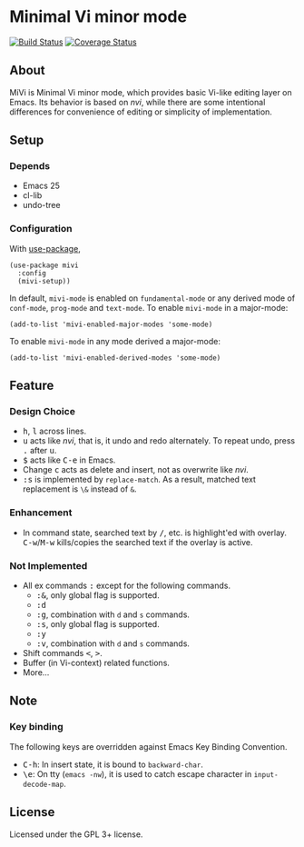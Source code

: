 # Minimal Vi minor mode

[![Build Status](https://travis-ci.org/iquiw/mivi.svg?branch=master)](https://travis-ci.org/iquiw/mivi)
[![Coverage Status](https://coveralls.io/repos/github/iquiw/mivi/badge.svg?branch=master)](https://coveralls.io/github/iquiw/mivi?branch=master)

## About

MiVi is Minimal Vi minor mode, which provides basic Vi-like editing layer on
Emacs. Its behavior is based on *nvi*, while there are some intentional
differences for convenience of editing or simplicity of implementation.

## Setup

### Depends

* Emacs 25
* cl-lib
* undo-tree

### Configuration

With [use-package](https://github.com/jwiegley/use-package),

``` emacs-lisp
(use-package mivi
  :config
  (mivi-setup))
```

In default, `mivi-mode` is enabled on `fundamental-mode` or any derived mode
of `conf-mode`, `prog-mode` and `text-mode`.
To enable `mivi-mode` in a major-mode:

``` emacs-lisp
(add-to-list 'mivi-enabled-major-modes 'some-mode)
```

To enable `mivi-mode` in any mode derived a major-mode:

``` emacs-lisp
(add-to-list 'mivi-enabled-derived-modes 'some-mode)
```

## Feature

### Design Choice

* <kbd>h</kbd>, <kbd>l</kbd> across lines.
* <kbd>u</kbd> acts like *nvi*, that is, it undo and redo alternately.
  To repeat undo, press <kbd>.</kbd> after <kbd>u</kbd>.
* <kbd>$</kbd> acts like <kbd>C-e</kbd> in Emacs.
* Change <kbd>c</kbd> acts as delete and insert, not as overwrite like *nvi*.
* <kbd>:s</kbd> is implemented by `replace-match`. As a result, matched text
  replacement is `\&` instead of `&`.

### Enhancement

* In command state, searched text by <kbd>/</kbd>, etc. is highlight'ed with overlay.
  <kbd>C-w</kbd>/<kbd>M-w</kbd> kills/copies the searched text if the overlay is active.

### Not Implemented

* All ex commands <kbd>:</kbd> except for the following commands.
  * <kbd>:&</kbd>, only global flag is supported.
  * <kbd>:d</kbd>
  * <kbd>:g</kbd>, combination with `d` and `s` commands.
  * <kbd>:s</kbd>, only global flag is supported.
  * <kbd>:y</kbd>
  * <kbd>:v</kbd>, combination with `d` and `s` commands.
* Shift commands <kbd>&lt;</kbd>, <kbd>&gt;</kbd>.
* Buffer (in Vi-context) related functions.
* More...

## Note

### Key binding

The following keys are overridden against Emacs Key Binding Convention.

* <kbd>C-h</kbd>: In insert state, it is bound to `backward-char`.
* <kbd>\e</kbd>: On tty (`emacs -nw`), it is used to catch escape character
  in `input-decode-map`.

## License

Licensed under the GPL 3+ license.
